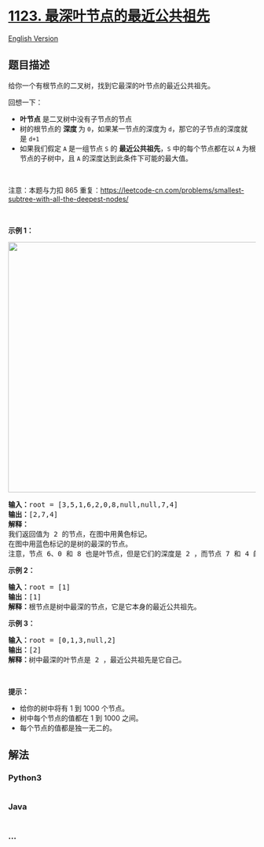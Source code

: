 # [1123. 最深叶节点的最近公共祖先](https://leetcode-cn.com/problems/lowest-common-ancestor-of-deepest-leaves)

[English Version](https://github.com/yanglr/leetcode-ac/blob/master/assets/1100-1199/1123.Lowest%20Common%20Ancestor%20of%20Deepest%20Leaves/README_EN.md)

## 题目描述

<!-- 这里写题目描述 -->

<p>给你一个有根节点的二叉树，找到它最深的叶节点的最近公共祖先。</p>

<p>回想一下：</p>

<ul>
	<li><strong>叶节点</strong> 是二叉树中没有子节点的节点</li>
	<li>树的根节点的 <strong>深度 </strong>为 <code>0</code>，如果某一节点的深度为 <code>d</code>，那它的子节点的深度就是 <code>d+1</code></li>
	<li>如果我们假定 <code>A</code> 是一组节点 <code>S</code> 的 <strong>最近公共祖先</strong>，<code>S</code> 中的每个节点都在以 <code>A</code> 为根节点的子树中，且 <code>A</code> 的深度达到此条件下可能的最大值。</li>
</ul>

<p> </p>

<p>注意：本题与力扣 865 重复：<a href="https://leetcode-cn.com/problems/smallest-subtree-with-all-the-deepest-nodes/">https://leetcode-cn.com/problems/smallest-subtree-with-all-the-deepest-nodes/</a></p>

<p> </p>

<p><strong>示例 1：</strong></p>
<img alt="" src="https://cdn.jsdelivr.net/gh/yanglr/leetcode-ac@master/assets/1100-1199/1123.Lowest%20Common%20Ancestor%20of%20Deepest%20Leaves/images/sketch1.png" style="width: 600px; height: 510px;" />
<pre>
<strong>输入：</strong>root = [3,5,1,6,2,0,8,null,null,7,4]
<strong>输出：</strong>[2,7,4]
<strong>解释：</strong>
我们返回值为 2 的节点，在图中用黄色标记。
在图中用蓝色标记的是树的最深的节点。
注意，节点 6、0 和 8 也是叶节点，但是它们的深度是 2 ，而节点 7 和 4 的深度是 3 。
</pre>

<p><strong>示例 2：</strong></p>

<pre>
<strong>输入：</strong>root = [1]
<strong>输出：</strong>[1]
<strong>解释：</strong>根节点是树中最深的节点，它是它本身的最近公共祖先。
</pre>

<p><strong>示例 3：</strong></p>

<pre>
<strong>输入：</strong>root = [0,1,3,null,2]
<strong>输出：</strong>[2]
<strong>解释：</strong>树中最深的叶节点是 2 ，最近公共祖先是它自己。</pre>

<p> </p>

<p><strong>提示：</strong></p>

<ul>
	<li>给你的树中将有 1 到 1000 个节点。</li>
	<li>树中每个节点的值都在 1 到 1000 之间。</li>
	<li>每个节点的值都是独一无二的。</li>
</ul>


## 解法

<!-- 这里可写通用的实现逻辑 -->

<!-- tabs:start -->

### **Python3**

<!-- 这里可写当前语言的特殊实现逻辑 -->

```python

```

### **Java**

<!-- 这里可写当前语言的特殊实现逻辑 -->

```java

```

### **...**

```

```

<!-- tabs:end -->

